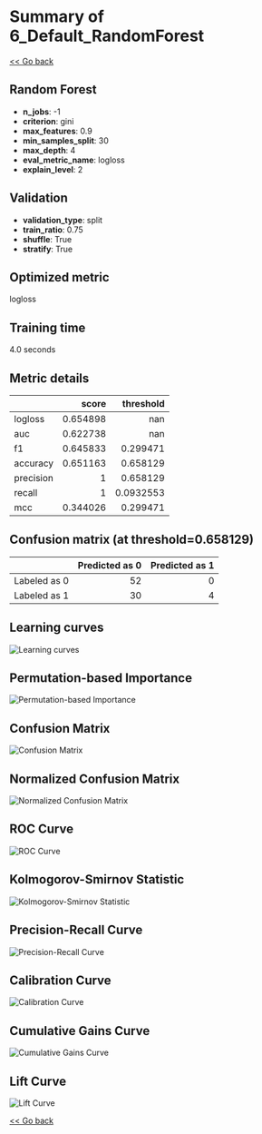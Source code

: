 # Summary of 6_Default_RandomForest

[<< Go back](../README.md)


## Random Forest
- **n_jobs**: -1
- **criterion**: gini
- **max_features**: 0.9
- **min_samples_split**: 30
- **max_depth**: 4
- **eval_metric_name**: logloss
- **explain_level**: 2

## Validation
 - **validation_type**: split
 - **train_ratio**: 0.75
 - **shuffle**: True
 - **stratify**: True

## Optimized metric
logloss

## Training time

4.0 seconds

## Metric details
|           |    score |   threshold |
|:----------|---------:|------------:|
| logloss   | 0.654898 | nan         |
| auc       | 0.622738 | nan         |
| f1        | 0.645833 |   0.299471  |
| accuracy  | 0.651163 |   0.658129  |
| precision | 1        |   0.658129  |
| recall    | 1        |   0.0932553 |
| mcc       | 0.344026 |   0.299471  |


## Confusion matrix (at threshold=0.658129)
|              |   Predicted as 0 |   Predicted as 1 |
|:-------------|-----------------:|-----------------:|
| Labeled as 0 |               52 |                0 |
| Labeled as 1 |               30 |                4 |

## Learning curves
![Learning curves](learning_curves.png)

## Permutation-based Importance
![Permutation-based Importance](permutation_importance.png)
## Confusion Matrix

![Confusion Matrix](confusion_matrix.png)


## Normalized Confusion Matrix

![Normalized Confusion Matrix](confusion_matrix_normalized.png)


## ROC Curve

![ROC Curve](roc_curve.png)


## Kolmogorov-Smirnov Statistic

![Kolmogorov-Smirnov Statistic](ks_statistic.png)


## Precision-Recall Curve

![Precision-Recall Curve](precision_recall_curve.png)


## Calibration Curve

![Calibration Curve](calibration_curve_curve.png)


## Cumulative Gains Curve

![Cumulative Gains Curve](cumulative_gains_curve.png)


## Lift Curve

![Lift Curve](lift_curve.png)



[<< Go back](../README.md)
